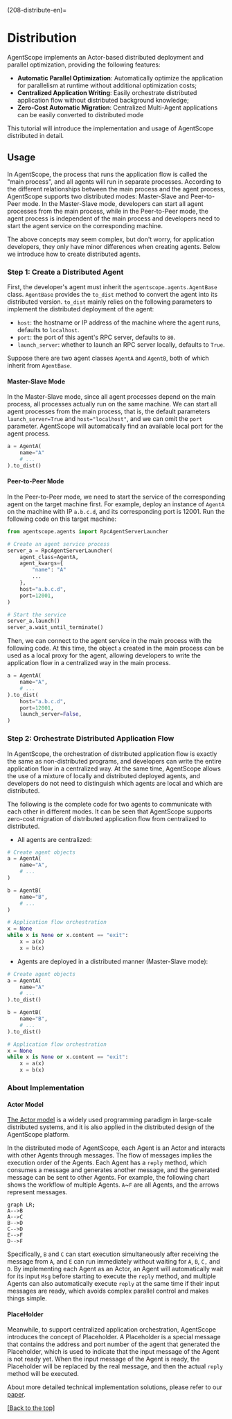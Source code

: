 (208-distribute-en)=

# Distribution

AgentScope implements an Actor-based distributed deployment and parallel optimization, providing the following features:

- **Automatic Parallel Optimization**: Automatically optimize the application for parallelism at runtime without additional optimization costs;
- **Centralized Application Writing**: Easily orchestrate distributed application flow without distributed background knowledge;
- **Zero-Cost Automatic Migration**: Centralized Multi-Agent applications can be easily converted to distributed mode

This tutorial will introduce the implementation and usage of AgentScope distributed in detail.

## Usage

In AgentScope, the process that runs the application flow is called the "main process", and all agents will run in separate processes.
According to the different relationships between the main process and the agent process, AgentScope supports two distributed modes: Master-Slave and Peer-to-Peer mode.
In the Master-Slave mode, developers can start all agent processes from the main process, while in the Peer-to-Peer mode, the agent process is independent of the main process and developers need to start the agent service on the corresponding machine.

The above concepts may seem complex, but don't worry, for application developers, they only have minor differences when creating agents. Below we introduce how to create distributed agents.

### Step 1: Create a Distributed Agent

First, the developer's agent must inherit the `agentscope.agents.AgentBase` class. `AgentBase` provides the `to_dist` method to convert the agent into its distributed version. `to_dist` mainly relies on the following parameters to implement the distributed deployment of the agent:

- `host`: the hostname or IP address of the machine where the agent runs, defaults to `localhost`.
- `port`: the port of this agent's RPC server, defaults to `80`.
- `launch_server`: whether to launch an RPC server locally, defaults to `True`.

Suppose there are two agent classes `AgentA` and `AgentB`, both of which inherit from `AgentBase`.

#### Master-Slave Mode

In the Master-Slave mode, since all agent processes depend on the main process, all processes actually run on the same machine.
We can start all agent processes from the main process, that is, the default parameters `launch_server=True` and `host="localhost"`, and we can omit the `port` parameter. AgentScope will automatically find an available local port for the agent process.

```python
a = AgentA(
    name="A"
    # ...
).to_dist()
```

#### Peer-to-Peer Mode

In the Peer-to-Peer mode, we need to start the service of the corresponding agent on the target machine first. For example, deploy an instance of `AgentA` on the machine with IP `a.b.c.d`, and its corresponding port is 12001. Run the following code on this target machine:

```python
from agentscope.agents import RpcAgentServerLauncher

# Create an agent service process
server_a = RpcAgentServerLauncher(
    agent_class=AgentA,
    agent_kwargs={
        "name": "A"
        ...
    },
    host="a.b.c.d",
    port=12001,
)

# Start the service
server_a.launch()
server_a.wait_until_terminate()
```

Then, we can connect to the agent service in the main process with the following code. At this time, the object `a` created in the main process can be used as a local proxy for the agent, allowing developers to write the application flow in a centralized way in the main process.

```python
a = AgentA(
    name="A",
    # ...
).to_dist(
    host="a.b.c.d",
    port=12001,
    launch_server=False,
)
```

### Step 2: Orchestrate Distributed Application Flow

In AgentScope, the orchestration of distributed application flow is exactly the same as non-distributed programs, and developers can write the entire application flow in a centralized way.
At the same time, AgentScope allows the use of a mixture of locally and distributed deployed agents, and developers do not need to distinguish which agents are local and which are distributed.

The following is the complete code for two agents to communicate with each other in different modes. It can be seen that AgentScope supports zero-cost migration of distributed application flow from centralized to distributed.

- All agents are centralized:

```python
# Create agent objects
a = AgentA(
    name="A",
    # ...
)

b = AgentB(
    name="B",
    # ...
)

# Application flow orchestration
x = None
while x is None or x.content == "exit":
    x = a(x)
    x = b(x)
```

- Agents are deployed in a distributed manner (Master-Slave mode):

```python
# Create agent objects
a = AgentA(
    name="A"
    # ...
).to_dist()

b = AgentB(
    name="B",
    # ...
).to_dist()

# Application flow orchestration
x = None
while x is None or x.content == "exit":
    x = a(x)
    x = b(x)
```

### About Implementation

#### Actor Model

[The Actor model](https://en.wikipedia.org/wiki/Actor_model) is a widely used programming paradigm in large-scale distributed systems, and it is also applied in the distributed design of the AgentScope platform.

In the distributed mode of AgentScope, each Agent is an Actor and interacts with other Agents through messages. The flow of messages implies the execution order of the Agents. Each Agent has a `reply` method, which consumes a message and generates another message, and the generated message can be sent to other Agents. For example, the following chart shows the workflow of multiple Agents. `A`~`F` are all Agents, and the arrows represent messages.

```{mermaid}
graph LR;
A-->B
A-->C
B-->D
C-->D
E-->F
D-->F
```

Specifically, `B` and `C` can start execution simultaneously after receiving the message from `A`, and `E` can run immediately without waiting for `A`, `B`, `C,` and `D`.
By implementing each Agent as an Actor, an Agent will automatically wait for its input `Msg` before starting to execute the `reply` method, and multiple Agents can also automatically execute `reply` at the same time if their input messages are ready, which avoids complex parallel control and makes things simple.

#### PlaceHolder

Meanwhile, to support centralized application orchestration, AgentScope introduces the concept of Placeholder. A Placeholder is a special message that contains the address and port number of the agent that generated the Placeholder, which is used to indicate that the input message of the Agent is not ready yet.
When the input message of the Agent is ready, the Placeholder will be replaced by the real message, and then the actual `reply` method will be executed.

About more detailed technical implementation solutions, please refer to our [paper](https://arxiv.org/abs/2402.14034).

[[Back to the top]](#208-distribute-en)
